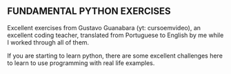 ## FUNDAMENTAL PYTHON EXERCISES
Excellent exercises from Gustavo Guanabara (yt: cursoemvideo), an excellent coding teacher, translated from Portuguese to English by me while I worked through all of them. 

If you are starting to learn python, there are some excellent challenges here to learn to use programming with real life examples.
